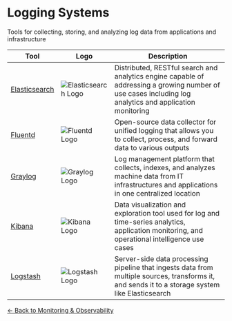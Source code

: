 # Logging Systems

Tools for collecting, storing, and analyzing log data from applications and infrastructure

| Tool | Logo | Description |
|------|------|-------------|
| [Elasticsearch](https://www.elastic.co/elasticsearch/) | ![Elasticsearch Logo](/logos/devops/monitoring/elasticsearch.png) | Distributed, RESTful search and analytics engine capable of addressing a growing number of use cases including log analytics and application monitoring |
| [Fluentd](https://www.fluentd.org/) | ![Fluentd Logo](/logos/devops/monitoring/fluentd.png) | Open-source data collector for unified logging that allows you to collect, process, and forward data to various outputs |
| [Graylog](https://www.graylog.org/) | ![Graylog Logo](/logos/devops/monitoring/graylog.png) | Log management platform that collects, indexes, and analyzes machine data from IT infrastructures and applications in one centralized location |
| [Kibana](https://www.elastic.co/kibana/) | ![Kibana Logo](/logos/devops/monitoring/kibana.png) | Data visualization and exploration tool used for log and time-series analytics, application monitoring, and operational intelligence use cases |
| [Logstash](https://www.elastic.co/logstash/) | ![Logstash Logo](/logos/devops/monitoring/logstash.png) | Server-side data processing pipeline that ingests data from multiple sources, transforms it, and sends it to a storage system like Elasticsearch |

[← Back to Monitoring & Observability](../)
